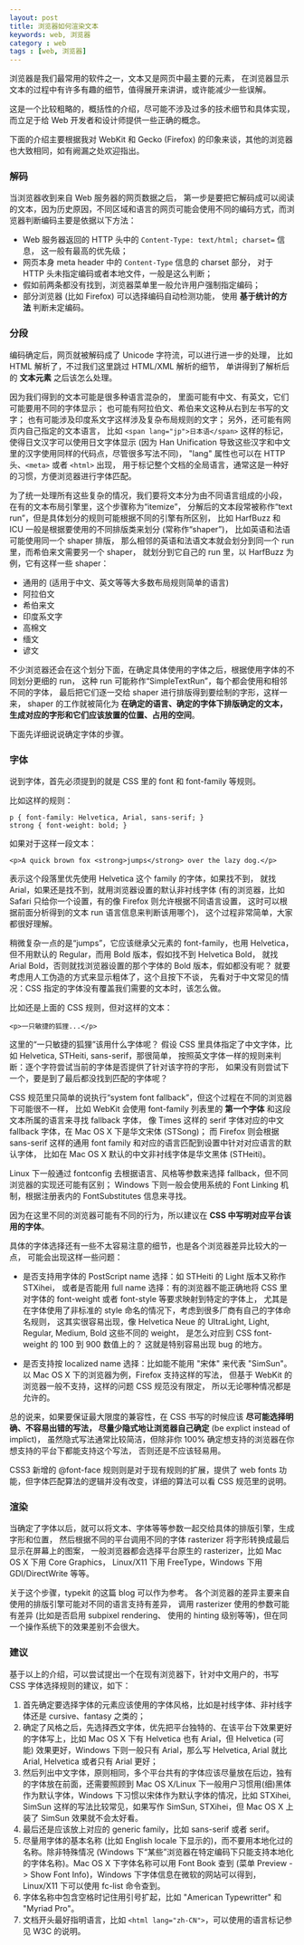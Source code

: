 ```yaml
---
layout: post
title: 浏览器如何渲染文本
keywords: web, 浏览器
category : web
tags : [web, 浏览器]
---
```


<p>浏览器是我们最常用的软件之一，文本又是网页中最主要的元素，
在浏览器显示文本的过程中有许多有趣的细节，值得展开来讲讲，或许能减少一些误解。</p>

<p>这是一个比较粗略的，概括性的介绍，尽可能不涉及过多的技术细节和具体实现，而立足于给 Web 开发者和设计师提供一些正确的概念。</p>

<p>下面的介绍主要根据我对 WebKit 和 Gecko (Firefox) 的印象来谈，其他的浏览器也大致相同，如有阙漏之处欢迎指出。</p>

<h3>解码</h3>

<p>当浏览器收到来自 Web 服务器的网页数据之后，
第一步是要把它解码成可以阅读的文本，因为历史原因，不同区域和语言的网页可能会使用不同的编码方式，而浏览器判断编码主要是依据以下方法：</p>

<ul>
<li>Web 服务器返回的 HTTP 头中的 <code>Content-Type: text/html; charset=</code> 信息，
这一般有最高的优先级；</li>
<li>网页本身 meta header 中的 <code>Content-Type</code> 信息的 charset 部分，
对于 HTTP 头未指定编码或者本地文件，一般是这么判断；</li>
<li>假如前两条都没有找到，浏览器菜单里一般允许用户强制指定编码；</li>
<li>部分浏览器 (比如 Firefox) 可以选择编码自动检测功能，
使用 <strong>基于统计的方法</strong> 判断未定编码。</li>
</ul><h3>分段</h3>

<p>编码确定后，网页就被解码成了 Unicode 字符流，可以进行进一步的处理，
比如 HTML 解析了，不过我们这里跳过 HTML/XML 解析的细节，
单讲得到了解析后的 <strong>文本元素</strong> 之后该怎么处理。</p>

<p>因为我们得到的文本可能是很多种语言混杂的，
里面可能有中文、有英文，它们可能要用不同的字体显示；
也可能有阿拉伯文、希伯来文这种从右到左书写的文字；
也有可能涉及印度系文字这样涉及复杂布局规则的文字；
另外，还可能有网页内自己指定的文本语言，
比如 <code>&lt;span lang="jp"&gt;日本语&lt;/span&gt;</code> 这样的标记，使得日文汉字可以使用日文字体显示 
(因为 Han Unification 导致这些汉字和中文里的汉字使用同样的代码点，尽管很多写法不同)，
"lang" 属性也可以在 HTTP 头、<code>&lt;meta&gt;</code> 或者 <code>&lt;html&gt;</code> 出现，
用于标记整个文档的全局语言，通常这是一种好的习惯，方便浏览器进行字体匹配。</p>

<p>为了统一处理所有这些复杂的情况，我们要将文本分为由不同语言组成的小段，
在有的文本布局引擎里，这个步骤称为“itemize”，
分解后的文本段常被称作“text run”，但是具体划分的规则可能根据不同的引擎有所区别，
比如 HarfBuzz 和 ICU 一般是根据要使用的不同排版类来划分 (常称作“shaper”)，
比如英语和法语可能使用同一个 shaper 排版，
那么相邻的英语和法语文本就会划分到同一个 run 里，而希伯来文需要另一个 shaper，
就划分到它自己的 run 里，以 HarfBuzz 为例，它有这样一些 shaper：</p>

<ul>
<li>通用的 (适用于中文、英文等等大多数布局规则简单的语言)</li>
<li>阿拉伯文</li>
<li>希伯来文</li>
<li>印度系文字</li>
<li>高棉文</li>
<li>缅文</li>
<li>谚文</li>
</ul><p>不少浏览器还会在这个划分下面，在确定具体使用的字体之后，根据使用字体的不同划分更细的 run，
这种 run 可能称作“SimpleTextRun”，每个都会使用和相邻不同的字体，
最后把它们逐一交给 shaper 进行排版得到要绘制的字形，这样一来，
shaper 的工作就被简化为 <strong>在确定的语言、确定的字体下排版确定的文本，
生成对应的字形和它们应该放置的位置、占用的空间</strong>。</p>

<p>下面先详细说说确定字体的步骤。</p>

<h3>字体</h3>

<p>说到字体，首先必须提到的就是 CSS 里的 font 和 font-family 等规则。</p>

<p>比如这样的规则：</p>

<pre><code>p { font-family: Helvetica, Arial, sans-serif; }
strong { font-weight: bold; }
</code></pre>

<p>如果对于这样一段文本：</p>

<pre><code>&lt;p&gt;A quick brown fox &lt;strong&gt;jumps&lt;/strong&gt; over the lazy dog.&lt;/p&gt;
</code></pre>

<p>表示这个段落里优先使用 Helvetica 这个 family 的字体，如果找不到，
就找 Arial，如果还是找不到，就用浏览器设置的默认非衬线字体 
(有的浏览器，比如 Safari 只给你一个设置，有的像 Firefox 则允许根据不同语言设置，
这时可以根据前面分析得到的文本 run 语言信息来判断该用哪个)，
这个过程非常简单，大家都很好理解。</p>

<p>稍微复杂一点的是“jumps”，它应该继承父元素的 font-family，也用 Helvetica，
但不用默认的 Regular，而用 Bold 版本，假如找不到 Helvetica Bold，
就找 Arial Bold，否则就找浏览器设置的那个字体的 Bold 版本，假如都没有呢？
就要考虑用人工伪造的方式来显示粗体了，这个且按下不谈，
先看对于中文常见的情况：CSS 指定的字体没有覆盖我们需要的文本时，该怎么做。</p>

<p>比如还是上面的 CSS 规则，但对这样的文本：</p>

<pre><code>&lt;p&gt;一只敏捷的狐狸...&lt;/p&gt;
</code></pre>

<p>这里的“一只敏捷的狐狸”该用什么字体呢？
假设 CSS 里具体指定了中文字体，比如 Helvetica, STHeiti, sans-serif，那很简单，
按照英文字体一样的规则来判断：逐个字符尝试当前的字体是否提供了针对该字符的字形，
如果没有则尝试下一个，要是到了最后都没找到匹配的字体呢？</p>

<p>CSS 规范里只简单的说执行“system font fallback”，但这个过程在不同的浏览器下可能很不一样，
比如 WebKit 会使用 font-family 列表里的 <strong>第一个字体</strong> 和这段文本所属的语言来寻找 fallback 字体，
像 Times 这样的 serif 字体对应的中文 fallback 字体，在 Mac OS X 下是华文宋体 (STSong)；
而 Firefox 则会根据 sans-serif 这样的通用 font family 和对应的语言匹配到设置中针对对应语言的默认字体，
比如在 Mac OS X 默认的中文非衬线字体是华文黑体 (STHeiti)。</p>

<p>Linux 下一般通过 fontconfig 去根据语言、风格等参数来选择 fallback，但不同浏览器的实现还可能有区别；
Windows 下则一般会使用系统的 Font Linking 机制，根据注册表内的 FontSubstitutes 信息来寻找。</p>

<p>因为在这里不同的浏览器可能有不同的行为，所以建议在 <strong>CSS 中写明对应平台该用的字体</strong>。</p>

<p>具体的字体选择还有一些不太容易注意的细节，也是各个浏览器差异比较大的一点，
可能会出现这样一些问题：</p>

<ul>
<li><p>是否支持用字体的 PostScript name 选择：如 STHeiti 的 Light 版本又称作 STXihei，
或者是否能用 full name 选择：有的浏览器不能正确地将 CSS 里对字体的 font-weight 或者 font-style 等要求映射到特定的字体上，
尤其是在字体使用了非标准的 style 命名的情况下，考虑到很多厂商有自己的字体命名规则，
这其实很容易出现，像 Helvetica Neue 的 UltraLight, Light, Regular, Medium, Bold 这些不同的 weight，
是怎么对应到 CSS font-weight 的 100 到 900 数值上的？
这就是特别容易出现 bug 的地方。</p></li>
<li><p>是否支持按 localized name 选择：比如能不能用 "宋体" 来代表 "SimSun"。
以 Mac OS X 下的浏览器为例，Firefox 支持这样的写法，
但基于 WebKit 的浏览器一般不支持，这样的问题 CSS 规范没有限定，
所以无论哪种情况都是允许的。</p></li>
</ul><p>总的说来，如果要保证最大限度的兼容性，在 CSS 书写的时候应该 <strong>尽可能选择明确、不容易出错的写法，
尽量少隐式地让浏览器自己确定</strong> (be explict instead of implict)，
虽然隐式写法通常比较简洁，但除非你 100% 确定想支持的浏览器在你想支持的平台下都能支持这个写法，
否则还是不应该轻易用。</p>

<p>CSS3 新增的 @font-face 规则则是对于现有规则的扩展，提供了 web fonts 功能，但字体匹配算法的逻辑并没有改变，详细的算法可以看 CSS 规范里的说明。</p>

<h3>渲染</h3>

<p>当确定了字体以后，就可以将文本、字体等等参数一起交给具体的排版引擎，生成字形和位置，
然后根据不同的平台调用不同的字体 rasterizer 将字形转换成最后显示在屏幕上的图案，
一般浏览器都会选择平台原生的 rasterizer，比如 Mac OS X 下用 Core Graphics，
Linux/X11 下用 FreeType，Windows 下用 GDI/DirectWrite 等等。</p>

<p>关于这个步骤，typekit 的这篇 blog 可以作为参考。
各个浏览器的差异主要来自使用的排版引擎可能对不同的语言支持有差异，
调用 rasterizer 使用的参数可能有差异 (比如是否启用 subpixel rendering、
使用的 hinting 级别等等)，但在同一个操作系统下的效果差别不会很大。</p>

<h3>建议</h3>

<p>基于以上的介绍，可以尝试提出一个在现有浏览器下，针对中文用户的，书写 CSS 字体选择规则的建议，如下：</p>

<ol>
<li>首先确定要选择字体的元素应该使用的字体风格，比如是衬线字体、非衬线字体还是 cursive、fantasy 之类的；</li>
<li>确定了风格之后，先选择西文字体，优先把平台独特的、在该平台下效果更好的字体写上，比如 Mac OS X 下有 Helvetica 也有 Arial，但 Helvetica (可能) 效果更好，Windows 下则一般只有 Arial，那么写 Helvetica, Arial 就比 Arial, Helvetica 或者只有 Arial 更好；</li>
<li>然后列出中文字体，原则相同，多个平台共有的字体应该尽量放在后边，独有的字体放在前面，还需要照顾到 Mac OS X/Linux 下一般用户习惯用(细)黑体作为默认字体，Windows 下习惯以宋体作为默认字体的情况，比如 STXihei, SimSun 这样的写法比较常见，如果写作 SimSun, STXihei，但 Mac OS X 上装了 SimSun 效果就不会太好看。</li>
<li>最后还是应该放上对应的 generic family，比如 sans-serif 或者 serif。</li>
<li>尽量用字体的基本名称 (比如 English locale 下显示的)，而不要用本地化过的名称。除非特殊情况 (Windows 下“某些”浏览器在特定编码下只能支持本地化的字体名称)。Mac OS X 下字体名称可以用 Font Book 查到 (菜单 Preview -&gt; Show Font Info)，Windows 下字体信息在微软的网站可以得到，Linux/X11 下可以使用 fc-list 命令查到。</li>
<li>字体名称中包含空格时记住用引号扩起，比如 "American Typewritter" 和 "Myriad Pro"。</li>
<li>文档开头最好指明语言，比如 <code>&lt;html lang="zh-CN"&gt;</code>，可以使用的语言标记参见 W3C 的说明。</li>
</ol>
